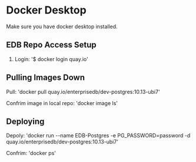 # Docker Desktop
Make sure you have docker desktop installed.

## EDB Repo Access Setup
1. Login: '$ docker login quay.io'

## Pulling Images Down

Pull: 'docker pull quay.io/enterprisedb/dev-postgres:10.13-ubi7'

Confrim image in local repo: 'docker image ls'

## Deploying

Depoly: 'docker run --name EDB-Postgres -e PG_PASSWORD=password -d quay.io/enterprisedb/dev-postgres:10.13-ubi7'

Confrim: 'docker ps'
